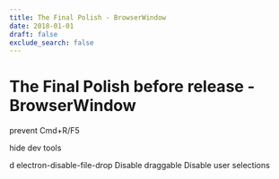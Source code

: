 ```yaml
---
title: The Final Polish - BrowserWindow
date: 2018-01-01
draft: false
exclude_search: false
---
```


# The Final Polish before release - BrowserWindow

prevent Cmd+R/F5

hide dev tools

d
electron-disable-file-drop
Disable draggable
Disable user selections
